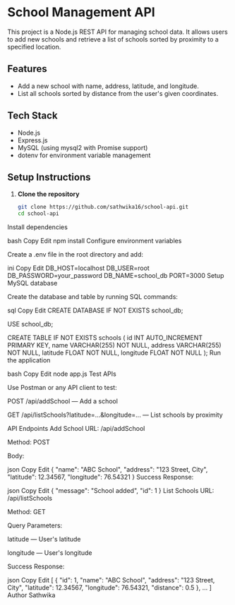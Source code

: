 # School Management API

This project is a Node.js REST API for managing school data. It allows users to add new schools and retrieve a list of schools sorted by proximity to a specified location.

## Features

- Add a new school with name, address, latitude, and longitude.
- List all schools sorted by distance from the user's given coordinates.

## Tech Stack

- Node.js
- Express.js
- MySQL (using mysql2 with Promise support)
- dotenv for environment variable management

## Setup Instructions

1. **Clone the repository**

   ```bash
   git clone https://github.com/sathwika16/school-api.git
   cd school-api
Install dependencies

bash
Copy
Edit
npm install
Configure environment variables

Create a .env file in the root directory and add:

ini
Copy
Edit
DB_HOST=localhost
DB_USER=root
DB_PASSWORD=your_password
DB_NAME=school_db
PORT=3000
Setup MySQL database

Create the database and table by running SQL commands:

sql
Copy
Edit
CREATE DATABASE IF NOT EXISTS school_db;

USE school_db;

CREATE TABLE IF NOT EXISTS schools (
  id INT AUTO_INCREMENT PRIMARY KEY,
  name VARCHAR(255) NOT NULL,
  address VARCHAR(255) NOT NULL,
  latitude FLOAT NOT NULL,
  longitude FLOAT NOT NULL
);
Run the application

bash
Copy
Edit
node app.js
Test APIs

Use Postman or any API client to test:

POST /api/addSchool — Add a school

GET /api/listSchools?latitude=...&longitude=... — List schools by proximity

API Endpoints
Add School
URL: /api/addSchool

Method: POST

Body:

json
Copy
Edit
{
  "name": "ABC School",
  "address": "123 Street, City",
  "latitude": 12.34567,
  "longitude": 76.54321
}
Success Response:

json
Copy
Edit
{
  "message": "School added",
  "id": 1
}
List Schools
URL: /api/listSchools

Method: GET

Query Parameters:

latitude — User's latitude

longitude — User's longitude

Success Response:

json
Copy
Edit
[
  {
    "id": 1,
    "name": "ABC School",
    "address": "123 Street, City",
    "latitude": 12.34567,
    "longitude": 76.54321,
    "distance": 0.5
  },
  ...
]
Author
Sathwika
